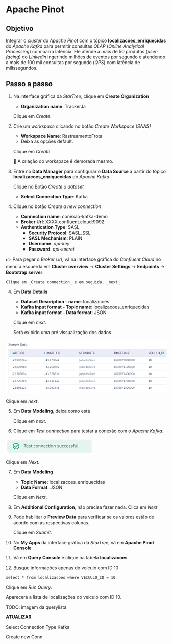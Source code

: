 <h1>Apache Pinot</h1>

## Objetivo 

Integrar o _cluster_ do _Apache Pinot_ com o tópico **localizacoes_enriquecidas** do _Apache Kafka_ para permitir consultas _OLAP_ (_Online Analytical Processing_) com baixa latência. Ele atende a mais de 50 produtos (_user-facing_) do _Linkedin_ ingerindo milhões de eventos por segundo e atendendo a mais de 100 mil consultas por segundo (_QPS_) com latência de milissegundos.

## Passo a passo

1. Na interface gráfica da _StarTree_, clique em **Create Organization**

	* **Organization name**: TrackerJa
	
	Clique em _Create_.
	
2. Crie um _workspace_ clicando no botão _Create Workspace (SAAS)_

	* **Workspace Name**: RastreamentoFrota
	* Deixa as opções default.
	
	Clique em _Create_.
	
	:loudspeaker: A criação do workspace é demorada mesmo.
	
3. Entre no **Data Manager** para configurar o **Data Source** a partir do tópico **localizacoes_enriquecidas** do _Apache Kafka_

	Clique no Botão _Create a dataset_

	* **Select Connection Type**: Kafka
	
4. Clique no botão _Create a new connection_
	
	* **Connection name**: conexao-kafka-demo
	* **Broker Url**: XXXX.confluent.cloud:9092 
	* **Authentication Type**: SASL
		* **Security Protocol**: SASL_SSL
		* **SASL Mechanism**: PLAIN
		* **Username**: _api-key_
		* **Password**: _api-secret_	

:point_right: Para pegar o _Broker Url_, vá na interface gráfica do _Confluent Cloud_ no menu à esquerda em **Cluster overview** -> **Cluster Settings** -> **Endpoints** -> **Bootstrap server**.
	
	Clique em _Create connection_ e em seguida, _next_.
	
4. Em **Data Details**

	* **Dataset Description - name**: localizacoes
	* **Kafka input format - Topic name**: localizacoes_enriquecidas
	* **Kafka input format - Data format**: JSON
	
	Clique em _next_.
	
	Será exibido uma pré vissualização dos dados
	
<img src="/cap12/imagens/apache-pinot-pre-visualizacao.png">

Clique em _next_.

5. Em **Data Modeling**, deixa como está

	Clique em _next_.

	
		


6. Clique em _Test connection_ para testar a conexão com o _Apache Kafka_.

<img src="/cap12/imagens/apache-pinot-teste-conexao.png">

Clique em _Next_.

7. Em **Data Modeling**

	* **Topic Name**: localizacoes_enriquecidas
	* **Data Format**: JSON
	
	Clique em _Next_.
	
8. Em **Additional Configuration**, não precisa fazer nada. Clica em _Next_

9. Pode habilitar o **Preview Data** para verificar se os valores estão de acordo com as respectivas colunas.

	Clique em _Submit_.
	
10. No **My Apps** da interface gráfica da _StarTree_, vá em **Apache Pinot Console**

11. Vá em **Query Console** e clique na tabela **localizacoes**

12. Busque informações apenas do veículo com ID 10

```
select * from localizacoes where VEICULO_ID = 10
```

Clique em _Run Query_.
	
Aparecerá a lista de localizações do veículo com ID 10.
	
TODO: imagem da querylista




**ATUALIZAR**

Select Connection Type
	Kafka
	
Create new Conn